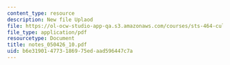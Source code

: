 ```yaml
---
content_type: resource
description: New file Uplaod
file: https://ol-ocw-studio-app-qa.s3.amazonaws.com/courses/sts-464-cultural-history-of-technology-spring-2005/b6e319014773186975edaad596447c7a_notes_050426_10.pdf
file_type: application/pdf
resourcetype: Document
title: notes_050426_10.pdf
uid: b6e31901-4773-1869-75ed-aad596447c7a
---
```

